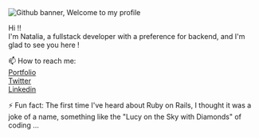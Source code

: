 <img src="https://user-images.githubusercontent.com/43504407/140059056-5609753a-bc75-48c7-97f7-decd3e07eca3.png" alt="Github banner, Welcome to my profile">
<br>
<p> Hi !! <br>
  I'm Natalia, a fullstack developer with a preference for backend, and I'm glad to see you here !
</p>
<p>
  📫 How to reach me: <br>
  <a href="https://v-natalia.github.io/">Portfolio</a><br>
  <a href="https://twitter.com/vnatalia_dev">Twitter</a><br>
  <a href="https://www.linkedin.com/in/natalia-vega-/">Linkedin</a><br>

</p>
<p>
  ⚡ Fun fact: The first time I've heard about Ruby on Rails, I thought it was a joke of a name, something like the "Lucy on the Sky with Diamonds" of coding ...<br>
</p>
<br>
